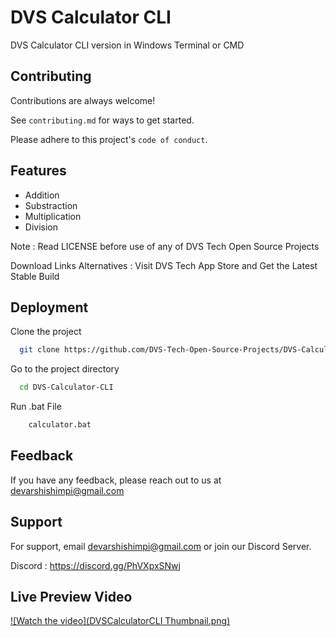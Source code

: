 # DVS Calculator CLI
DVS Calculator CLI version in Windows Terminal or CMD

## Contributing

Contributions are always welcome!

See `contributing.md` for ways to get started.

Please adhere to this project's `code of conduct`.


## Features

- Addition
- Substraction
- Multiplication
- Division

Note : Read LICENSE before use of any of DVS Tech Open Source Projects

Download Links Alternatives : Visit DVS Tech App Store and Get the Latest Stable Build

## Deployment

Clone the project

```bash
  git clone https://github.com/DVS-Tech-Open-Source-Projects/DVS-Calculator-CLI.git
```

Go to the project directory

```bash
  cd DVS-Calculator-CLI
```

Run .bat File

```bash
    calculator.bat
```

## Feedback

If you have any feedback, please reach out to us at devarshishimpi@gmail.com


## Support

For support, email devarshishimpi@gmail.com or join our Discord Server.

Discord : https://discord.gg/PhVXpxSNwj


## Live Preview Video

[![Watch the video](DVSCalculatorCLI Thumbnail.png)](https://www.youtube.com/watch?v=1jcvNR38HSM)

